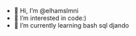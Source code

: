 - 👋 Hi, I’m @elhamslmni
- 👀 I’m interested in code:)
- 🌱 I’m currently learning bash sql djando

<!---
elhamslmni/elhamslmni is a ✨ special ✨ repository because its `README.md` (this file) appears on your GitHub profile.
You can click the Preview link to take a look at your changes.
--->
